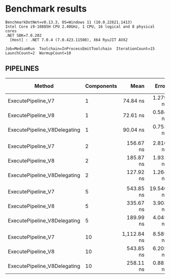 ﻿# Benchmark results

```text
BenchmarkDotNet=v0.13.3, OS=Windows 11 (10.0.22621.1413)
Intel Core i9-10885H CPU 2.40GHz, 1 CPU, 16 logical and 8 physical cores
.NET SDK=7.0.202
  [Host] : .NET 7.0.4 (7.0.423.11508), X64 RyuJIT AVX2

Job=MediumRun  Toolchain=InProcessEmitToolchain  IterationCount=15
LaunchCount=2  WarmupCount=10
```

## PIPELINES

|                       Method | Components |        Mean |     Error |    StdDev |      Median | Ratio | RatioSD |   Gen0 | Allocated | Alloc Ratio |
|----------------------------- |----------- |------------:|----------:|----------:|------------:|------:|--------:|-------:|----------:|------------:|
|           ExecutePipeline_V7 |          1 |    74.84 ns |  1.279 ns |  1.835 ns |    75.81 ns |  1.00 |    0.00 | 0.0362 |     304 B |        1.00 |
|           ExecutePipeline_V8 |          1 |    72.61 ns |  0.584 ns |  0.819 ns |    72.28 ns |  0.97 |    0.02 | 0.0048 |      40 B |        0.13 |
| ExecutePipeline_V8Delegating |          1 |    90.04 ns |  0.753 ns |  1.104 ns |    89.76 ns |  1.20 |    0.02 | 0.0048 |      40 B |        0.13 |
|                              |            |             |           |           |             |       |         |        |           |             |
|           ExecutePipeline_V7 |          2 |   156.67 ns |  2.810 ns |  4.119 ns |   154.12 ns |  1.00 |    0.00 | 0.0658 |     552 B |        1.00 |
|           ExecutePipeline_V8 |          2 |   185.87 ns |  1.932 ns |  2.580 ns |   185.02 ns |  1.19 |    0.04 | 0.0048 |      40 B |        0.07 |
| ExecutePipeline_V8Delegating |          2 |   127.92 ns |  1.264 ns |  1.772 ns |   129.00 ns |  0.82 |    0.02 | 0.0048 |      40 B |        0.07 |
|                              |            |             |           |           |             |       |         |        |           |             |
|           ExecutePipeline_V7 |          5 |   543.85 ns | 19.540 ns | 29.247 ns |   530.00 ns |  1.00 |    0.00 | 0.1545 |    1296 B |        1.00 |
|           ExecutePipeline_V8 |          5 |   335.67 ns |  3.903 ns |  5.598 ns |   336.22 ns |  0.62 |    0.04 | 0.0048 |      40 B |        0.03 |
| ExecutePipeline_V8Delegating |          5 |   189.99 ns |  4.045 ns |  5.929 ns |   189.05 ns |  0.35 |    0.02 | 0.0048 |      40 B |        0.03 |
|                              |            |             |           |           |             |       |         |        |           |             |
|           ExecutePipeline_V7 |         10 | 1,112.84 ns |  8.585 ns | 12.036 ns | 1,111.96 ns |  1.00 |    0.00 | 0.3014 |    2536 B |        1.00 |
|           ExecutePipeline_V8 |         10 |   543.85 ns |  6.205 ns |  9.095 ns |   545.30 ns |  0.49 |    0.01 | 0.0048 |      40 B |        0.02 |
| ExecutePipeline_V8Delegating |         10 |   258.11 ns |  0.881 ns |  1.318 ns |   258.30 ns |  0.23 |    0.00 | 0.0048 |      40 B |        0.02 |